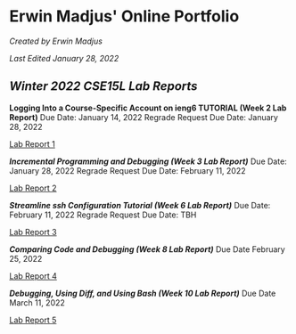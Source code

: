 # **Erwin Madjus' Online Portfolio**

*Created by Erwin Madjus*

*Last Edited January 28, 2022*


## *Winter 2022 CSE15L Lab Reports*



**Logging Into a Course-Specific Account on ieng6 TUTORIAL (Week 2 Lab Report)**
Due Date: January 14, 2022
Regrade Request Due Date: January 28, 2022

[Lab Report 1](LabReport1.md)

***Incremental Programming and Debugging (Week 3 Lab Report)***
Due Date: January 28, 2022
Regrade Request Due Date: February 11, 2022

[Lab Report 2](LabReport2.md)


***Streamline ssh Configuration Tutorial (Week 6 Lab Report)***
Due Date: February 11, 2022
Regrade Request Due Date: TBH

[Lab Report 3](lab-report-3-week-6)


***Comparing Code and Debugging  (Week 8 Lab Report)***
Due Date February 25, 2022

[Lab Report 4](LabReport4-Week-8.md)


***Debugging, Using Diff, and Using Bash (Week 10 Lab Report)***
Due Date March 11, 2022

[Lab Report 5](LabReport5.md)


